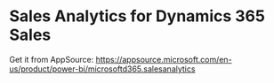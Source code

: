 # Sales Analytics for Dynamics 365 Sales

Get it from AppSource: https://appsource.microsoft.com/en-us/product/power-bi/microsoftd365.salesanalytics